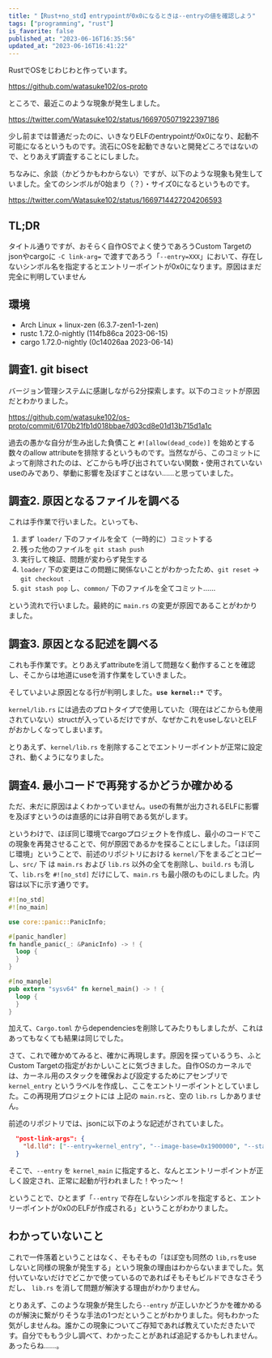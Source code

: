 ```yaml
---
title: "【Rust+no_std】entrypointが0x0になるときは--entryの値を確認しよう"
tags: ["programming", "rust"]
is_favorite: false
published_at: "2023-06-16T16:35:56"
updated_at: "2023-06-16T16:41:22"
---
```


RustでOSをじわじわと作っています。

https://github.com/watasuke102/os-proto

ところで、最近このような現象が発生しました。

https://twitter.com/Watasuke102/status/1669705071922397186

少し前までは普通だったのに、いきなりELFのentrypointが0x0になり、起動不可能になるというものです。流石にOSを起動できないと開発どころではないので、とりあえず調査することにしました。

ちなみに、余談（かどうかもわからない）ですが、以下のような現象も発生していました。全てのシンボルが0始まり（？）・サイズ0になるというものです。

https://twitter.com/Watasuke102/status/1669714427204206593

## TL;DR

タイトル通りですが、おそらく自作OSでよく使うであろうCustom Targetのjsonやcargoに `-C link-arg=` で渡すであろう「`--entry=XXX`」において、存在しないシンボル名を指定するとエントリーポイントが0x0になります。原因はまだ完全に判明していません

## 環境

- Arch Linux + linux-zen (6.3.7-zen1-1-zen)
- rustc 1.72.0-nightly (114fb86ca 2023-06-15)
- cargo 1.72.0-nightly (0c14026aa 2023-06-14)

## 調査1. git bisect

バージョン管理システムに感謝しながら2分探索します。以下のコミットが原因だとわかりました。

https://github.com/watasuke102/os-proto/commit/6170b21fb1d018bbae7d03cd8e01d13b715d1a1c

過去の愚かな自分が生み出した負債こと `#![allow(dead_code)]` を始めとする数々のallow attributeを排除するというものです。当然ながら、このコミットによって削除されたのは、どこからも呼び出されていない関数・使用されていないuseのみであり、挙動に影響を及ぼすことはない……と思っていました。

## 調査2. 原因となるファイルを調べる

これは手作業で行いました。といっても、

1. まず `loader/` 下のファイルを全て（一時的に）コミットする
2. 残った他のファイルを `git stash push`
3. 実行して検証、問題が変わらず発生する
4. `loader/` 下の変更はこの問題に関係ないことがわかったため、`git reset` → `git checkout .`
5. `git stash pop` し、`common/` 下のファイルを全てコミット……

という流れで行いました。最終的に `main.rs` の変更が原因であることがわかりました。

## 調査3. 原因となる記述を調べる

これも手作業です。とりあえずattributeを消して問題なく動作することを確認し、そこからは地道にuseを消す作業をしていきました。

そしていよいよ原因となる行が判明しました。**`use kernel::*`** です。

`kernel/lib.rs` には過去のプロトタイプで使用していた（現在はどこからも使用されていない）structが入っているだけですが、なぜかこれをuseしないとELFがおかしくなってしまいます。

とりあえず、`kernel/lib.rs` を削除することでエントリーポイントが正常に設定され、動くようになりました。

## 調査4. 最小コードで再発するかどうか確かめる

ただ、未だに原因はよくわかっていません。useの有無が出力されるELFに影響を及ぼすというのは直感的には非自明である気がします。

というわけで、ほぼ同じ環境でcargoプロジェクトを作成し、最小のコードでこの現象を再発させることで、何が原因であるかを探ることにしました。「ほぼ同じ環境」ということで、前述のリポジトリにおける `kernel/`下をまるごとコピーし、`src/` 下 は `main.rs` および `lib.rs` 以外の全てを削除し、`build.rs` も消して、`lib.rs`を `#![no_std]` だけにして、`main.rs` も最小限のものにしました。内容は以下に示す通りです。

```rust
#![no_std]
#![no_main]

use core::panic::PanicInfo;

#[panic_handler]
fn handle_panic(_: &PanicInfo) -> ! {
  loop {
  }
}

#[no_mangle]
pub extern "sysv64" fn kernel_main() -> ! {
  loop {
  }
}

```

加えて、`Cargo.toml` からdependenciesを削除してみたりもしましたが、これはあってもなくても結果は同じでした。

さて、これで確かめてみると、確かに再現します。原因を探っているうち、ふとCustom Targetの指定がおかしいことに気づきました。自作OSのカーネルでは、カーネル用のスタックを確保および設定するためにアセンブリで `kernel_entry` というラベルを作成し、ここをエントリーポイントとしていました。この再現用プロジェクトには 上記の `main.rs`と、空の `lib.rs` しかありません。

前述のリポジトリでは、jsonに以下のような記述がされていました。

```json
  "post-link-args": {
    "ld.lld": ["--entry=kernel_entry", "--image-base=0x1900000", "--static"]
  }
```

そこで、`--entry` を `kernel_main` に指定すると、なんとエントリーポイントが正しく設定され、正常に起動が行われました！やった～！

ということで、ひとまず「`--entry` で存在しないシンボルを指定すると、エントリーポイントが0x0のELFが作成される」ということがわかりました。

## わかっていないこと

これで一件落着ということはなく、そもそもの「ほぼ空も同然の `lib,rs`をuseしないと同様の現象が発生する」という現象の理由はわからないままでした。気付いていないだけでどこかで使っているのであればそもそもビルドできなさそうだし、 `lib.rs` を消して問題が解決する理由がわかりません。

とりあえず、このような現象が発生したら`--entry` が正しいかどうかを確かめるのが解決に繋がりそうな手法の1つだということがわかりました。何もわかった気がしませんね。誰かこの現象についてご存知であれば教えていただきたいです。自分でももう少し調べて、わかったことがあれば追記するかもしれません。あったらね……。
